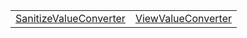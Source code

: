|                                                                                                                                           |                                                                                                                                   |
| ----------------------------------------------------------------------------------------------------------------------------------------- | --------------------------------------------------------------------------------------------------------------------------------- |
| [SanitizeValueConverter](https://hamedfathi.gitbook.io/aurelia-2-doc-api/runtime/resources/value-converters/class/sanitizevalueconverter) | [ViewValueConverter](https://hamedfathi.gitbook.io/aurelia-2-doc-api/runtime/resources/value-converters/class/viewvalueconverter) |